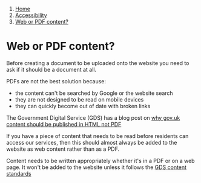 1.  [Home](/docs/core/contents)
2.  [Accessibility](/docs/core/accessibility/overview)
3.  [Web or PDF content?](#)

# Web or PDF content?

Before creating a document to be uploaded onto the website you need to ask if it should be a document at all.

PDFs are not the best solution because:

*   the content can't be searched by Google or the website search
*   they are not designed to be read on mobile devices
*   they can quickly become out of date with broken links

The Government Digital Service (GDS) has a blog post on [why gov.uk content should be published in HTML not PDF](https://gds.blog.gov.uk/2018/07/16/why-gov-uk-content-should-be-published-in-html-and-not-pdf/)

If you have a piece of content that needs to be read before residents can access our services, then this should almost always be added to the website as web content rather than as a PDF.

Content needs to be written appropriately whether it's in a PDF or on a web page. It won't be added to the website unless it follows the [GDS content standards](https://www.gov.uk/guidance/content-design/writing-for-gov-uk)


